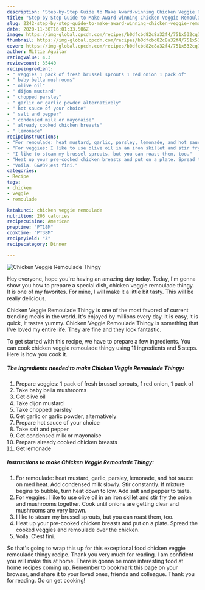 ```yaml
---
description: "Step-by-Step Guide to Make Award-winning Chicken Veggie Remoulade Thingy"
title: "Step-by-Step Guide to Make Award-winning Chicken Veggie Remoulade Thingy"
slug: 2242-step-by-step-guide-to-make-award-winning-chicken-veggie-remoulade-thingy
date: 2020-11-30T16:01:33.506Z
image: https://img-global.cpcdn.com/recipes/b0dfcbd82c8a32f4/751x532cq70/chicken-veggie-remoulade-thingy-recipe-main-photo.jpg
thumbnail: https://img-global.cpcdn.com/recipes/b0dfcbd82c8a32f4/751x532cq70/chicken-veggie-remoulade-thingy-recipe-main-photo.jpg
cover: https://img-global.cpcdn.com/recipes/b0dfcbd82c8a32f4/751x532cq70/chicken-veggie-remoulade-thingy-recipe-main-photo.jpg
author: Mittie Aguilar
ratingvalue: 4.3
reviewcount: 35440
recipeingredient:
- " veggies 1 pack of fresh brussel sprouts 1 red onion 1 pack of"
- " baby bella mushrooms"
- " olive oil"
- " dijon mustard"
- " chopped parsley"
- " garlic or garlic powder alternatively"
- " hot sauce of your choice"
- " salt and pepper"
- " condensed milk or mayonaise"
- " already cooked chicken breasts"
- " lemonade"
recipeinstructions:
- "For remoulade: heat mustard, garlic, parsley, lemonade, and hot sauce on med heat. Add condensed milk slowly. Stir constantly. If mixture begins to bubble, turn heat down to low. Add salt and pepper to taste."
- "For veggies: I like to use olive oil in an iron skillet and stir fry the onion and mushrooms together. Cook until onions are getting clear and mushrooms are very brown."
- "I like to steam my brussel sprouts, but you can roast them, too."
- "Heat up your pre-cooked chicken breasts and put on a plate. Spread the cooked veggies and remoulade over the chicken."
- "Voila. C&#39;est fini."
categories:
- Recipe
tags:
- chicken
- veggie
- remoulade

katakunci: chicken veggie remoulade 
nutrition: 206 calories
recipecuisine: American
preptime: "PT18M"
cooktime: "PT38M"
recipeyield: "3"
recipecategory: Dinner

---
```



![Chicken Veggie Remoulade Thingy](https://img-global.cpcdn.com/recipes/b0dfcbd82c8a32f4/751x532cq70/chicken-veggie-remoulade-thingy-recipe-main-photo.jpg)

Hey everyone, hope you're having an amazing day today. Today, I'm gonna show you how to prepare a special dish, chicken veggie remoulade thingy. It is one of my favorites. For mine, I will make it a little bit tasty. This will be really delicious.



Chicken Veggie Remoulade Thingy is one of the most favored of current trending meals in the world. It's enjoyed by millions every day. It is easy, it is quick, it tastes yummy. Chicken Veggie Remoulade Thingy is something that I've loved my entire life. They are fine and they look fantastic.


To get started with this recipe, we have to prepare a few ingredients. You can cook chicken veggie remoulade thingy using 11 ingredients and 5 steps. Here is how you cook it.

<!--inarticleads1-->

##### The ingredients needed to make Chicken Veggie Remoulade Thingy:

1. Prepare  veggies: 1 pack of fresh brussel sprouts, 1 red onion, 1 pack of
1. Take  baby bella mushrooms
1. Get  olive oil
1. Take  dijon mustard
1. Take  chopped parsley
1. Get  garlic or garlic powder, alternatively
1. Prepare  hot sauce of your choice
1. Take  salt and pepper
1. Get  condensed milk or mayonaise
1. Prepare  already cooked chicken breasts
1. Get  lemonade




<!--inarticleads2-->

##### Instructions to make Chicken Veggie Remoulade Thingy:

1. For remoulade: heat mustard, garlic, parsley, lemonade, and hot sauce on med heat. Add condensed milk slowly. Stir constantly. If mixture begins to bubble, turn heat down to low. Add salt and pepper to taste.
1. For veggies: I like to use olive oil in an iron skillet and stir fry the onion and mushrooms together. Cook until onions are getting clear and mushrooms are very brown.
1. I like to steam my brussel sprouts, but you can roast them, too.
1. Heat up your pre-cooked chicken breasts and put on a plate. Spread the cooked veggies and remoulade over the chicken.
1. Voila. C&#39;est fini.




So that's going to wrap this up for this exceptional food chicken veggie remoulade thingy recipe. Thank you very much for reading. I am confident you will make this at home. There is gonna be more interesting food at home recipes coming up. Remember to bookmark this page on your browser, and share it to your loved ones, friends and colleague. Thank you for reading. Go on get cooking!
